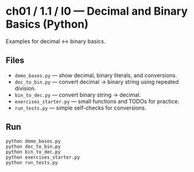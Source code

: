 # ch01 / 1.1 / l0 — Decimal and Binary Basics (Python)

Examples for decimal ↔ binary basics.

## Files

* `demo_bases.py` — show decimal, binary literals, and conversions.
* `dec_to_bin.py` — convert decimal → binary string using repeated division.
* `bin_to_dec.py` — convert binary string → decimal.
* `exercises_starter.py` — small functions and TODOs for practice.
* `run_tests.py` — simple self-checks for conversions.

## Run

```
python demo_bases.py
python dec_to_bin.py
python bin_to_dec.py
python exercises_starter.py
python run_tests.py
```
